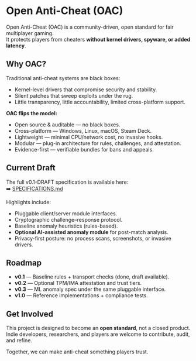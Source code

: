 # Open Anti-Cheat (OAC)

Open Anti-Cheat (OAC) is a community-driven, open standard for fair multiplayer gaming.  
It protects players from cheaters **without kernel drivers, spyware, or added latency**.

## Why OAC?

Traditional anti-cheat systems are black boxes:
- Kernel-level drivers that compromise security and stability.  
- Silent patches that sweep exploits under the rug.  
- Little transparency, little accountability, limited cross-platform support.  

**OAC flips the model:**
- Open source & auditable — no black boxes.  
- Cross-platform — Windows, Linux, macOS, Steam Deck.  
- Lightweight — minimal CPU/network cost, no invasive hooks.  
- Modular — plug-in architecture for rules, challenges, and attestation.  
- Evidence-first — verifiable bundles for bans and appeals.  

## Current Draft

The full v0.1-DRAFT specification is available here:  
➡️ [SPECIFICATIONS.md](SPECIFICATIONS.md)

Highlights include:
- Pluggable client/server module interfaces.  
- Cryptographic challenge–response protocol.  
- Baseline anomaly heuristics (rules-based).  
- **Optional AI-assisted anomaly module** for post-match analysis.  
- Privacy-first posture: no process scans, screenshots, or invasive drivers.  

## Roadmap

- **v0.1** — Baseline rules + transport checks (done, draft available).  
- **v0.2** — Optional TPM/IMA attestation and trust tiers.  
- **v0.3** — ML anomaly spec under the same pluggable interface.  
- **v1.0** — Reference implementations + compliance tests.  

## Get Involved

This project is designed to become an **open standard**, not a closed product.  
Indie developers, researchers, and players are welcome to contribute, audit, and refine.  

Together, we can make anti-cheat something players trust.
